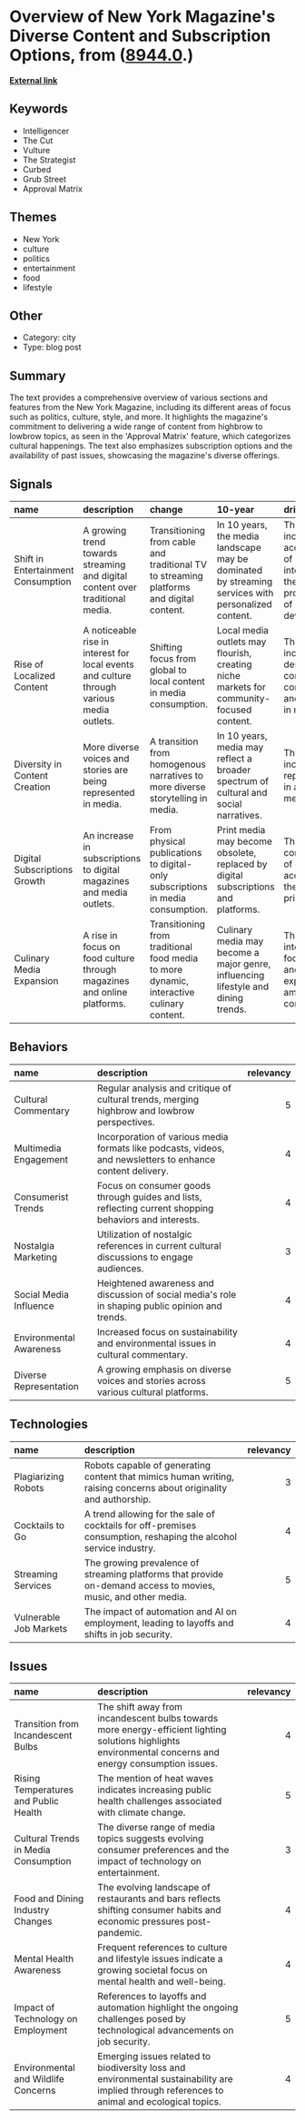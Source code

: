 # __Overview of New York Magazine's Diverse Content and Subscription Options__, from ([8944.0](https://kghosh.substack.com/p/8944.0).)

__[External link](https://nymag.com/tags/the-approval-matrix/?utm_source=substack&utm_medium=email)__



## Keywords

* Intelligencer
* The Cut
* Vulture
* The Strategist
* Curbed
* Grub Street
* Approval Matrix

## Themes

* New York
* culture
* politics
* entertainment
* food
* lifestyle

## Other

* Category: city
* Type: blog post

## Summary

The text provides a comprehensive overview of various sections and features from the New York Magazine, including its different areas of focus such as politics, culture, style, and more. It highlights the magazine's commitment to delivering a wide range of content from highbrow to lowbrow topics, as seen in the 'Approval Matrix' feature, which categorizes cultural happenings. The text also emphasizes subscription options and the availability of past issues, showcasing the magazine's diverse offerings.

## Signals

| name                               | description                                                                               | change                                                                                   | 10-year                                                                                            | driving-force                                                                                |   relevancy |
|:-----------------------------------|:------------------------------------------------------------------------------------------|:-----------------------------------------------------------------------------------------|:---------------------------------------------------------------------------------------------------|:---------------------------------------------------------------------------------------------|------------:|
| Shift in Entertainment Consumption | A growing trend towards streaming and digital content over traditional media.             | Transitioning from cable and traditional TV to streaming platforms and digital content.  | In 10 years, the media landscape may be dominated by streaming services with personalized content. | The increasing accessibility of high-speed internet and the proliferation of mobile devices. |           5 |
| Rise of Localized Content          | A noticeable rise in interest for local events and culture through various media outlets. | Shifting focus from global to local content in media consumption.                        | Local media outlets may flourish, creating niche markets for community-focused content.            | The increasing desire for community connection and relevance in media.                       |           4 |
| Diversity in Content Creation      | More diverse voices and stories are being represented in media.                           | A transition from homogenous narratives to more diverse storytelling in media.           | In 10 years, media may reflect a broader spectrum of cultural and social narratives.               | The push for inclusivity and representation in all forms of media.                           |           5 |
| Digital Subscriptions Growth       | An increase in subscriptions to digital magazines and media outlets.                      | From physical publications to digital-only subscriptions in media consumption.           | Print media may become obsolete, replaced by digital subscriptions and platforms.                  | The convenience of digital access and the decline of print media.                            |           5 |
| Culinary Media Expansion           | A rise in focus on food culture through magazines and online platforms.                   | Transitioning from traditional food media to more dynamic, interactive culinary content. | Culinary media may become a major genre, influencing lifestyle and dining trends.                  | The growing interest in food culture and culinary experiences among consumers.               |           4 |

## Behaviors

| name                    | description                                                                                                |   relevancy |
|:------------------------|:-----------------------------------------------------------------------------------------------------------|------------:|
| Cultural Commentary     | Regular analysis and critique of cultural trends, merging highbrow and lowbrow perspectives.               |           5 |
| Multimedia Engagement   | Incorporation of various media formats like podcasts, videos, and newsletters to enhance content delivery. |           4 |
| Consumerist Trends      | Focus on consumer goods through guides and lists, reflecting current shopping behaviors and interests.     |           4 |
| Nostalgia Marketing     | Utilization of nostalgic references in current cultural discussions to engage audiences.                   |           3 |
| Social Media Influence  | Heightened awareness and discussion of social media's role in shaping public opinion and trends.           |           4 |
| Environmental Awareness | Increased focus on sustainability and environmental issues in cultural commentary.                         |           4 |
| Diverse Representation  | A growing emphasis on diverse voices and stories across various cultural platforms.                        |           5 |

## Technologies

| name                   | description                                                                                                        |   relevancy |
|:-----------------------|:-------------------------------------------------------------------------------------------------------------------|------------:|
| Plagiarizing Robots    | Robots capable of generating content that mimics human writing, raising concerns about originality and authorship. |           3 |
| Cocktails to Go        | A trend allowing for the sale of cocktails for off-premises consumption, reshaping the alcohol service industry.   |           4 |
| Streaming Services     | The growing prevalence of streaming platforms that provide on-demand access to movies, music, and other media.     |           5 |
| Vulnerable Job Markets | The impact of automation and AI on employment, leading to layoffs and shifts in job security.                      |           4 |

## Issues

| name                                  | description                                                                                                                                              |   relevancy |
|:--------------------------------------|:---------------------------------------------------------------------------------------------------------------------------------------------------------|------------:|
| Transition from Incandescent Bulbs    | The shift away from incandescent bulbs towards more energy-efficient lighting solutions highlights environmental concerns and energy consumption issues. |           4 |
| Rising Temperatures and Public Health | The mention of heat waves indicates increasing public health challenges associated with climate change.                                                  |           5 |
| Cultural Trends in Media Consumption  | The diverse range of media topics suggests evolving consumer preferences and the impact of technology on entertainment.                                  |           3 |
| Food and Dining Industry Changes      | The evolving landscape of restaurants and bars reflects shifting consumer habits and economic pressures post-pandemic.                                   |           4 |
| Mental Health Awareness               | Frequent references to culture and lifestyle issues indicate a growing societal focus on mental health and well-being.                                   |           4 |
| Impact of Technology on Employment    | References to layoffs and automation highlight the ongoing challenges posed by technological advancements on job security.                               |           5 |
| Environmental and Wildlife Concerns   | Emerging issues related to biodiversity loss and environmental sustainability are implied through references to animal and ecological topics.            |           4 |